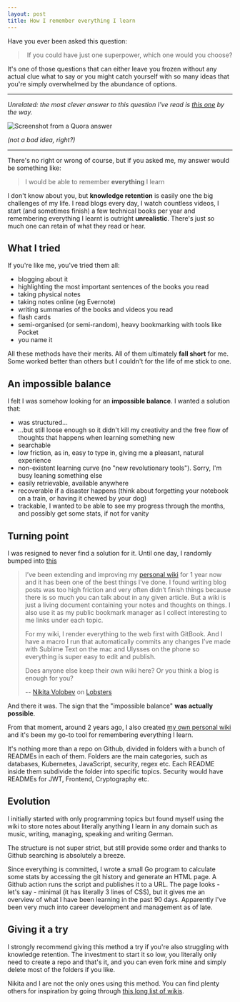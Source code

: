 ```yaml
---
layout: post
title: How I remember everything I learn
---
```


Have you ever been asked this question: 

> If you could have just one superpower, which one would you choose?

It's one of those questions that can either leave you frozen without any actual clue what to say or you might catch yourself with so many ideas that you're simply overwhelmed by the abundance of options.

---

_Unrelated: the most clever answer to this question I've read is [this one](https://qr.ae/pNboqr) by the way._

![Screenshot from a Quora answer](https://dev-to-uploads.s3.amazonaws.com/i/czpskp44c6rp78opbgl7.png)

_(not a bad idea, right?)_

---

There's no right or wrong of course, but if you asked me, my answer would be something like:

> I would be able to remember **everything** I learn

I don't know about you, but **knowledge retention** is easily one the big challenges of my life. I read blogs every day, I watch countless videos, I start (and sometimes finish) a few technical books per year and remembering everything I learnt is outright **unrealistic**.
There's just so much one can retain of what they read or hear.

## What I tried

If you're like me, you've tried them all:

- blogging about it
- highlighting the most important sentences of the books you read
- taking physical notes
- taking notes online (eg Evernote)
- writing summaries of the books and videos you read
- flash cards
- semi-organised (or semi-random), heavy bookmarking with tools like Pocket
- you name it

All these methods have their merits. All of them ultimately **fall short** for me.
Some worked better than others but I couldn't for the life of me stick to one.

## An impossible balance

I felt I was somehow looking for an **impossible balance**. I wanted a solution that:

- was structured...
- ...but still loose enough so it didn't kill my creativity and the free flow of thoughts that happens when learning something new
- searchable
- low friction, as in, easy to type in, giving me a pleasant, natural experience
- non-existent learning curve (no "new revolutionary tools"). Sorry, I'm busy leaning something else
- easily retrievable, available anywhere
- recoverable if a disaster happens (think about forgetting your notebook on a train, or having it chewed by your dog)
- trackable, I wanted to be able to see my progress through the months, and possibly get some stats, if not for vanity

## Turning point

I was resigned to never find a solution for it.
Until one day, I randomly bumped into [this](https://lobste.rs/s/ord0rg/does_anyone_else_keep_their_own_knowledge)

> I’ve been extending and improving my [personal wiki](https://github.com/nikitavoloboev/knowledge) for 1 year now and it has been one of the best things I’ve done. I found writing blog posts was too high friction and very often didn’t finish things because there is so much you can talk about in any given article. But a wiki is just a living document containing your notes and thoughts on things. I also use it as my public bookmark manager as I collect interesting to me links under each topic.
>
> For my wiki, I render everything to the web first with GitBook. And I have a macro I run that automatically commits any changes I’ve made with Sublime Text on the mac and Ulysses on the phone so everything is super easy to edit and publish.
>
> Does anyone else keep their own wiki here? Or you think a blog is enough for you?
>
> -- [Nikita Volobev](https://github.com/nikitavoloboev) on [Lobsters](https://lobste.rs/)

And there it was. The sign that the "impossible balance" **was actually possible**.

From that moment, around 2 years ago, I also created [my own personal wiki](https://github.com/nobitagit/knowledge) and it's been my go-to tool for remembering everything I learn.

It's nothing more than a repo on Github, divided in folders with a bunch of READMEs in each of them.
Folders are the main categories, such as databases, Kubernetes, JavaScript, security, regex etc. Each README inside them subdivide the folder into specific topics. Security would have READMEs for JWT, Frontend, Cryptography etc.

## Evolution

I initially started with only programming topics but found myself using the wiki to store notes about literally anything I learn in any domain such as music, writing, managing, speaking and writing German.

The structure is not super strict, but still provide some order and thanks to Github searching is absolutely a breeze.

Since everything is committed, I wrote a small Go program to calculate some stats by accessing the git history and generate an HTML page. A Github action runs the script and publishes it to a URL. The page looks - let's say - minimal (it has literally 3 lines of CSS), but it gives me an overview of what I have been learning in the past 90 days. Apparently I've been very much into career development and management as of late.

## Giving it a try

I strongly recommend giving this method a try if you're also struggling with knowledge retention.
The investment to start it so low, you literally only need to create a repo and that's it, and you can even fork mine and simply delete most of the folders if you like.

Nikita and I are not the only ones using this method. You can find plenty others for inspiration by going through [this long list of wikis](https://github.com/RichardLitt/meta-knowledge).
